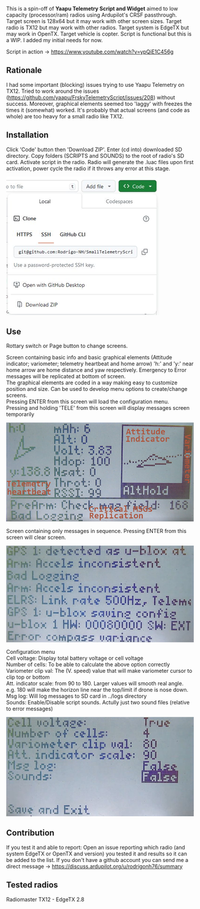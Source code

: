 This is a spin-off of **Yaapu Telemetry Script and Widget** aimed to low capacity (processor/ram) radios using Ardupilot's CRSF passthrough. Target screen is 128x64 but it may work with other screen sizes. Target radio is TX12 but may work with other radios. Target system is EdgeTX but may work in OpenTX. Target vehicle is copter. Script is functional but this is a WIP. I added my initial needs for now.  
  
  Script in action -> https://www.youtube.com/watch?v=ypQiE1C456g

## Rationale
I had some important (blocking) issues trying to use Yaapu Telemetry on TX12. Tried to work around the issues (https://github.com/yaapu/FrskyTelemetryScript/issues/208) without success. Moreover, graphical elements seemed too 'laggy' with freezes the times it (somewhat) worked. It's probably that actual screens (and code as whole) are too heavy for a small radio like TX12.

## Installation
Click 'Code' button then 'Download ZIP'. Enter (cd into) downloaded SD directory. Copy folders (SCRIPTS and SOUNDS) to the root of radio's SD card. Activate script in the radio. Radio will generate the .luac files upon first activation, power cycle the radio if it throws any error at this stage.

![Download](https://raw.githubusercontent.com/Rodrigo-NH/SmallTelemetryScript/master/readmeassets/download.JPG)  


## Use

Rottary switch or Page button to change screens.

Screen containing basic info and basic graphical elements (Attitude indicator; variometer; telemetry heartbeat and home arrow) 'h:' and 'y:' near home arrow are home distance and yaw respectively. Emergency to Error messages will be replicated at bottom of screen.  
The graphical elements are coded in a way making easy to customize position and size. Can be used to develop menu options to create/change screens.  
Pressing ENTER from this screen will load the configuration menu.  
Pressing and holding 'TELE' from this screen will display messages screen temporarily  

![Main screen](https://raw.githubusercontent.com/Rodrigo-NH/SmallTelemetryScript/master/readmeassets/menu1.JPG)  

Screen containing only messages in sequence. Pressing ENTER from this screen will clear screen.  

![Messages](https://raw.githubusercontent.com/Rodrigo-NH/SmallTelemetryScript/master/readmeassets/menu2.JPG)  

Configuration menu  
Cell voltage: Display total battery voltage or cell voltage  
Number of cells: To be able to calculate the above option correctly  
Variometer clip val: The (V. speed) value that will make variometer cursor to clip top or bottom  
Att. indicator scale: from 90 to 180. Larger values will smooth real angle. e.g. 180 will make the horizon line near the top/limit if drone is nose down.  
Msg log: Will log messages to SD card in ../logs directory  
Sounds: Enable/Disable script sounds. Actully just two sound files (relative to error messages) 

![Config menu](https://raw.githubusercontent.com/Rodrigo-NH/SmallTelemetryScript/master/readmeassets/cfg.JPG)  

 



## Contribution

If you test it and able to report: Open an issue reporting which radio (and system EdgeTX or OpenTX and version) you tested it and results so it can be added to the list. If you don't have a github account you can send me a direct message -> https://discuss.ardupilot.org/u/rodrigonh76/summary  


## Tested radios
Radiomaster TX12 - EdgeTX 2.8